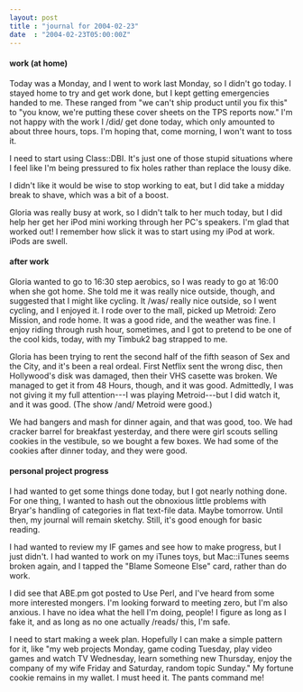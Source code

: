 ```yaml
---
layout: post
title : "journal for 2004-02-23"
date  : "2004-02-23T05:00:00Z"
---
```

<h4>work (at home)</h4>Today was a Monday, and I went to work last Monday, so I didn't go today.  I stayed home to try and get work done, but I kept getting emergencies handed to me.  These ranged from "we can't ship product until you fix this" to "you know, we're putting these cover sheets on the TPS reports now."  I'm not happy with the work I /did/ get done today, which only amounted to about three hours, tops.  I'm hoping that, come morning, I won't want to toss it.

I need to start using Class::DBI.  It's just one of those stupid situations where I feel like I'm being pressured to fix holes rather than replace the lousy dike.

I didn't like it would be wise to stop working to eat, but I did take a midday break to shave, which was a bit of a boost.

Gloria was really busy at work, so I didn't talk to her much today, but I did help her get her iPod mini working through her PC's speakers.  I'm glad that worked out!  I remember how slick it was to start using my iPod at work.  iPods are swell.<h4>after work</h4>Gloria wanted to go to 16:30 step aerobics, so I was ready to go at 16:00 when she got home.  She told me it was really nice outside, though, and suggested that I might like cycling.  It /was/ really nice outside, so I went cycling, and I enjoyed it.  I rode over to the mall, picked up Metroid: Zero Mission, and rode home.  It was a good ride, and the weather was fine.  I enjoy riding through rush hour, sometimes, and I got to pretend to be one of the cool kids, today, with my Timbuk2 bag strapped to me.

Gloria has been trying to rent the second half of the fifth season of Sex and the City, and it's been a real ordeal.  First Netflix sent the wrong disc, then Hollywood's disk was damaged, then their VHS casette was broken.  We managed to get it from 48 Hours, though, and it was good.  Admittedly, I was not giving it my full attention---I was playing Metroid---but I did watch it, and it was good.  (The show /and/ Metroid were good.)

We had bangers and mash for dinner again, and that was good, too.  We had cracker barrel for breakfast yesterday, and there were girl scouts selling cookies in the vestibule, so we bought a few boxes.  We had some of the cookies after dinner today, and they were good.<h4>personal project progress</h4>I had wanted to get some things done today, but I got nearly nothing done.  For one thing, I wanted to hash out the obnoxious little problems with Bryar's handling of categories in flat text-file data.  Maybe tomorrow.  Until then, my journal will remain sketchy.  Still, it's good enough for basic reading.

I had wanted to review my IF games and see how to make progress, but I just didn't.  I had wanted to work on my iTunes toys, but Mac::iTunes seems broken again, and I tapped the "Blame Someone Else" card, rather than do work.

I did see that ABE.pm got posted to Use Perl, and I've heard from some more interested mongers.  I'm looking forward to meeting zero, but I'm also anxious. I have no idea what the hell I'm doing, people!  I figure as long as I fake it, and as long as no one actually /reads/ this, I'm safe.

I need to start making a week plan.  Hopefully I can make a simple pattern for it, like "my web projects Monday, game coding Tuesday, play video games and watch TV Wednesday, learn something new Thursday, enjoy the company of my wife Friday and Saturday, random topic Sunday."  My fortune cookie remains in my wallet.  I must heed it.  The pants command me!

